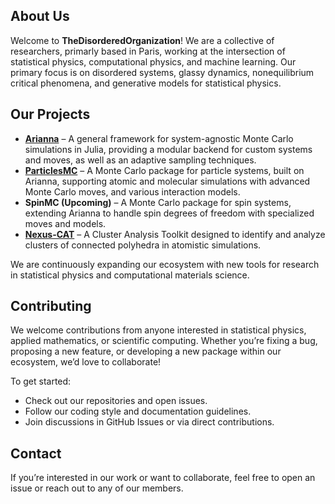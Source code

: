 ## About Us
Welcome to **TheDisorderedOrganization**! We are a collective of researchers, primarly based in Paris, working at the intersection of statistical physics, computational physics, and machine learning. Our primary focus is on disordered systems, glassy dynamics, nonequilibrium critical phenomena, and generative models for statistical physics.

## Our Projects

- **[Arianna](https://github.com/TheDisorderedOrganization/Arianna)** – A general framework for system-agnostic Monte Carlo simulations in Julia, providing a modular backend for custom systems and moves, as well as an adaptive sampling techniques.
- **[ParticlesMC](https://github.com/TheDisorderedOrganization/ParticlesMC)** – A Monte Carlo package for particle systems, built on Arianna, supporting atomic and molecular simulations with advanced Monte Carlo moves, and various interaction models.
- **SpinMC (Upcoming)** – A Monte Carlo package for spin systems, extending Arianna to handle spin degrees of freedom with specialized moves and models.
- **[Nexus-CAT](https://github.com/TheDisorderedOrganization/Nexus-CAT)** – A Cluster Analysis Toolkit designed to identify and analyze clusters of connected polyhedra in atomistic simulations.

We are continuously expanding our ecosystem with new tools for research in statistical physics and computational materials science.


## Contributing

We welcome contributions from anyone interested in statistical physics, applied mathematics, or scientific computing. Whether you’re fixing a bug, proposing a new feature, or developing a new package within our ecosystem, we’d love to collaborate!  

To get started:
- Check out our repositories and open issues.
- Follow our coding style and documentation guidelines.
- Join discussions in GitHub Issues or via direct contributions.

## Contact

If you’re interested in our work or want to collaborate, feel free to open an issue or reach out to any of our members.  
<!--

**Here are some ideas to get you started:**

🙋‍♀️ A short introduction - what is your organization all about?
🌈 Contribution guidelines - how can the community get involved?
👩‍💻 Useful resources - where can the community find your docs? Is there anything else the community should know?
🍿 Fun facts - what does your team eat for breakfast?
🧙 Remember, you can do mighty things with the power of [Markdown](https://docs.github.com/github/writing-on-github/getting-started-with-writing-and-formatting-on-github/basic-writing-and-formatting-syntax)
-->
